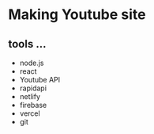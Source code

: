 # Making Youtube site

## tools ...
- node.js
- react
- Youtube API
- rapidapi
- netlify
- firebase
- vercel
- git